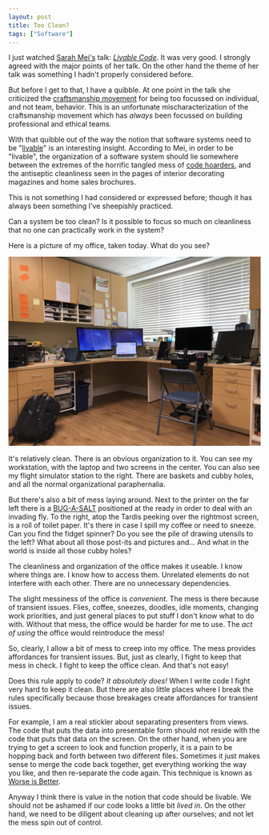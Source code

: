 ```yaml
---
layout: post
title: Too Clean?
tags: ["Software"]
---
```

I just watched [Sarah Mei's](https://twitter.com/sarahmei) talk: [_Livable Code_](https://www.youtube.com/watch?v=8_UoDmJi7U8).  It was very good.  I strongly agreed with the major points of her talk.  On the other hand the theme of her talk was something I hadn't properly considered before.

But before I get to that, I have a quibble.  At one point in the talk she criticized the [craftsmanship movement](http://manifesto.softwarecraftsmanship.org/) for being too focussed on individual, and not team, behavior.  This is an unfortunate mischaracterization of the craftsmanship movement which has _always_ been focussed on building professional and ethical teams.

With that quibble out of the way the notion that software systems need to be "[livable](https://twitter.com/livablecode)" is an interesting insight.  According to Mei, in order to be "livable", the organization of a software system should lie somewhere between the extremes of the horrific tangled mess of [code hoarders](https://blog.cleancoder.com/uncle-bob/2014/04/03/Code-Hoarders.html), and the antiseptic cleanliness seen in the pages of interior decorating magazines and home sales brochures. 

This is not something I had considered or expressed before; though it has always been something I've sheepishly practiced.  

Can a system be too clean?  Is it possible to focus so much on cleanliness that no one can practically work in the system? 

Here is a picture of my office, taken today.  What do you see?

<img src="/assets/myoffice.JPG"/>

It's relatively clean.  There is an obvious organization to it.  You can see my workstation, with the laptop and two screens in the center.  You can also see my flight simulator station to the right.  There are baskets and cubby holes, and all the normal organizational paraphernalia.  

But there's also a bit of mess laying around.  Next to the printer on the far left there is a [BUG-A-SALT](https://www.bugasalt.com/) positioned at the ready in order to deal with an invading fly.  To the right, atop the Tardis peeking over the rightmost screen, is a roll of toilet paper.  It's there in case I spill my coffee or need to sneeze.  Can you find the fidget spinner?  Do you see the pile of drawing utensils to the left?  What about all those post-its and pictures and...  And what in the world is inside all those cubby holes?

The cleanliness and organization of the office makes it useable.  I know where things are.  I know how to access them.  Unrelated elements do not interfere with each other.  There are no unnecessary dependencies.

The slight messiness of the office is _convenient_.  The mess is there because of transient issues.  Flies, coffee, sneezes, doodles, idle moments, changing work priorities, and just general places to put stuff I don't know what to do with.  Without that mess, the office would be harder for me to use.  The _act of using_ the office would reintroduce the mess!

So, clearly, I allow a bit of mess to creep into my office.  The mess provides affordances for transient issues.  But, just as clearly, I fight to keep that mess in check.  I fight to keep the office clean.  And that's not easy!  

Does this rule apply to code?  _It absolutely does!_  When I write code I fight very hard to keep it clean.  But there are also little places where I break the rules specifically because those breakages create affordances for transient issues. 

For example, I am a real stickler about separating presenters from views.  The code that puts the data into presentable form should not reside with the code that puts that data on the screen.  On the other hand, when you are trying to get a screen to look and function properly, it is a pain to be hopping back and forth between two different files.  Sometimes it just makes sense to merge the code back together, get everything working the way you like, and then re-separate the code again.  This technique is known as [Worse is Better](https://www.facebook.com/notes/kent-beck/when-worse-is-better-incrementally-escaping-local-maxima/498576730175196/).

Anyway I think there is value in the notion that code should be livable.  We should not be ashamed if our code looks a little bit _lived in_.  On the other hand, we need to be diligent about cleaning up after ourselves; and not let the mess spin out of control.  



